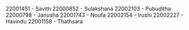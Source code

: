 22001451 - Savith
22000852 - Sulakshana
22002103 - Pubuditha
22000798 - Janusha
22001743 - Noufa
22002154 - Irushi
22002227 - Havindu
22001158 - Thathsara